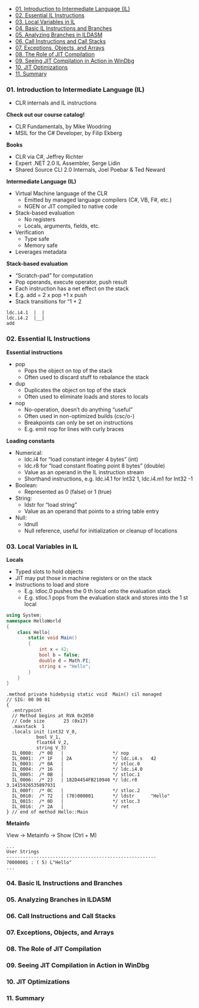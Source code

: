 <!-- TOC -->

- [01. Introduction to Intermediate Language (IL)](#01-introduction-to-intermediate-language-il)
- [02. Essential IL Instructions](#02-essential-il-instructions)
- [03. Local Variables in IL](#03-local-variables-in-il)
- [04. Basic IL Instructions and Branches](#04-basic-il-instructions-and-branches)
- [05. Analyzing Branches in ILDASM](#05-analyzing-branches-in-ildasm)
- [06. Call Instructions and Call Stacks](#06-call-instructions-and-call-stacks)
- [07. Exceptions, Objects, and Arrays](#07-exceptions-objects-and-arrays)
- [08. The Role of JIT Compilation](#08-the-role-of-jit-compilation)
- [09. Seeing JIT Compilation in Action in WinDbg](#09-seeing-jit-compilation-in-action-in-windbg)
- [10. JIT Optimizations](#10-jit-optimizations)
- [11. Summary](#11-summary)

<!-- /TOC -->

### 01. Introduction to Intermediate Language (IL)
- CLR internals and IL instructions

**Check out our course catalog!**
- CLR Fundamentals, by Mike Woodring
- MSIL for the C# Developer, by Filip Ekberg

**Books**
- CLR via C#, Jeffrey Richter
- Expert .NET 2.0 IL Assembler, Serge Lidin
- Shared Source CLI 2.0 Internals, Joel Poebar & Ted Neward

**Intermediate Language (IL)**
- Virtual Machine language of the CLR
  - Emitted by managed language compilers (C#, VB, F#, etc.)
  - NGEN or JIT compiled to native code
- Stack-based evaluation
  - No registers
  - Locals, arguments, fields, etc.
- Verification
  - Type safe
  - Memory safe
- Leverages metadata

**Stack-based evaluation**
- “Scratch-pad” for computation
- Pop operands, execute operator, push result
- Each instruction has a net effect on the stack
- E.g. add = 2 x pop +1 x push
- Stack transitions for “1 + 2

```
ldc.i4.1  |  |
ldc.i4.2  |__|
add
```

### 02. Essential IL Instructions
**Essential instructions**
- pop
    - Pops the object on top of the stack
    - Often used to discard stuff to rebalance the stack
- dup
    - Duplicates the object on top of the stack
    - Often used to eliminate loads and stores to locals
- nop
    - No-operation, doesn’t do anything “useful”
    - Often used in non-optimized builds (csc/o-)
    - Breakpoints can only be set on instructions
    - E.g. emit nop for lines with curly braces

**Loading constants**
- Numerical:
    - ldc.i4 for “load constant integer 4 bytes” (int)
    - ldc.r8 for “load constant floating point 8 bytes” (double)
    - Value as an operand in the IL instruction stream
    - Shorthand instructions, e.g. ldc.i4.1 for Int32 1, ldc.i4.m1 for Int32 -1
- Boolean:
    - Represented as 0 (false) or 1 (true)
- String:
    - ldstr for “load string”
    - Value as an operand that points to a string table entry
- Null:
    - ldnull
    - Null reference, useful for initialization or cleanup of locations

### 03. Local Variables in IL
**Locals**
- Typed slots to hold objects
- JIT may put those in machine registers or on the stack
- Instructions to load and store
    - E.g. ldloc.0 pushes the 0 th local onto the evaluation stack
    - E.g. stloc.1 pops from the evaluation stack and stores into the 1 st local


```cs
using System;
namespace HelloWorld
{
	class Hello{
		static void Main()
		{
			int x = 42;
			bool b = false;
			double d = Math.PI;
			string s = "Hello";
		}
	}
}

```

```
.method private hidebysig static void  Main() cil managed
// SIG: 00 00 01
{
  .entrypoint
  // Method begins at RVA 0x2050
  // Code size       23 (0x17)
  .maxstack  1
  .locals init (int32 V_0,
           bool V_1,
           float64 V_2,
           string V_3)
  IL_0000:  /* 00   |                  */ nop
  IL_0001:  /* 1F   | 2A               */ ldc.i4.s   42
  IL_0003:  /* 0A   |                  */ stloc.0
  IL_0004:  /* 16   |                  */ ldc.i4.0
  IL_0005:  /* 0B   |                  */ stloc.1
  IL_0006:  /* 23   | 182D4454FB210940 */ ldc.r8     3.1415926535897931
  IL_000f:  /* 0C   |                  */ stloc.2
  IL_0010:  /* 72   | (70)000001       */ ldstr      "Hello"
  IL_0015:  /* 0D   |                  */ stloc.3
  IL_0016:  /* 2A   |                  */ ret
} // end of method Hello::Main
```

**Metainfo**

View -> Metainfo -> Show (Ctrl + M)
```
...
User Strings
-------------------------------------------------------
70000001 : ( 5) L"Hello"
...
```

### 04. Basic IL Instructions and Branches
### 05. Analyzing Branches in ILDASM
### 06. Call Instructions and Call Stacks
### 07. Exceptions, Objects, and Arrays
### 08. The Role of JIT Compilation
### 09. Seeing JIT Compilation in Action in WinDbg
### 10. JIT Optimizations
### 11. Summary
